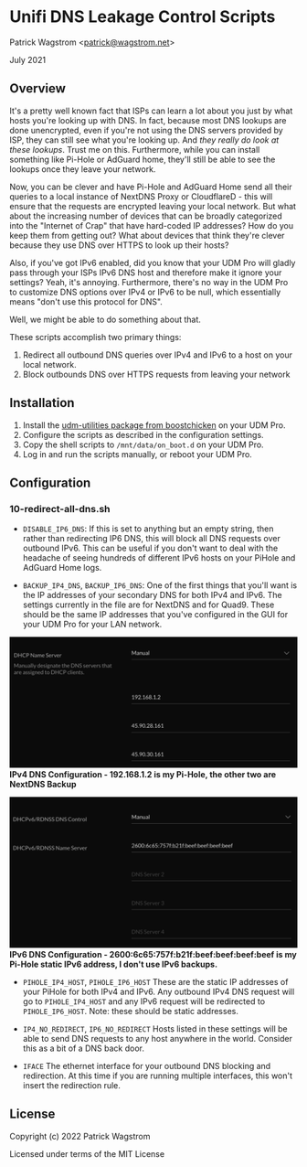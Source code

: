 Unifi DNS Leakage Control Scripts
=================================

Patrick Wagstrom &lt;patrick@wagstrom.net&gt;

July 2021

Overview
--------

It's a pretty well known fact that ISPs can learn a lot about you just by what
hosts you're looking up with DNS. In fact, because most DNS lookups are done
unencrypted, even if you're not using the DNS servers provided by ISP, they can
still see what you're looking up. And _they really do look at these lookups_.
Trust me on this. Furthermore, while you can install something like Pi-Hole or
AdGuard home, they'll still be able to see the lookups once they leave your
network.

Now, you can be clever and have Pi-Hole and AdGuard Home send all their queries
to a local instance of NextDNS Proxy or CloudflareD - this will ensure that the
requests are encrypted leaving your local network. But what about the
increasing number of devices that can be broadly categorized into the "Internet
of Crap" that have hard-coded IP addresses? How do you keep them from getting
out? What about devices that think they're clever because they use DNS over
HTTPS to look up their hosts?

Also, if you've got IPv6 enabled, did you know that your UDM Pro will gladly
pass through your ISPs IPv6 DNS host and therefore make it ignore your
settings? Yeah, it's annoying. Furthermore, there's no way in the UDM Pro to
customize DNS options over IPv4 or IPv6 to be null, which essentially means
"don't use this protocol for DNS".

Well, we might be able to do something about that.

These scripts accomplish two primary things:

1. Redirect all outbound DNS queries over IPv4 and IPv6 to a host on your local network.
2. Block outbounds DNS over HTTPS requests from leaving your network

Installation
------------

1. Install the [udm-utilities package from boostchicken](udm-utilities) on your
   UDM Pro.
2. Configure the scripts as described in the configuration settings.
3. Copy the shell scripts to `/mnt/data/on_boot.d` on your UDM Pro.
4. Log in and run the scripts manually, or reboot your UDM Pro.

Configuration
-------------

### 10-redirect-all-dns.sh

- `DISABLE_IP6_DNS`:
If this is set to anything but an empty string, then rather than redirecting IP6 DNS, this will block all DNS requests over outbound IPv6. This can be useful if you don't want to deal with the headache of seeing hundreds of different IPv6 hosts on your PiHole and AdGuard Home logs.

- `BACKUP_IP4_DNS`, `BACKUP_IP6_DNS`:
One of the first things that you'll want is the IP addresses of your secondary DNS for both IPv4 and IPv6. The settings currently in the file are for NextDNS and for Quad9. These should be the same IP addresses that you've configured in the GUI for your UDM Pro for your LAN network.

![IPv4 DNS Configuration](docs/IPv4-dns-configuration.png "IPv4 DNS Configuration")
**IPv4 DNS Configuration - 192.168.1.2 is my Pi-Hole, the other two are NextDNS Backup**

![IPv6 DNS Configuration](docs/IPv6-dns-configuration.png "IPv6 DNS Configuration")
**IPv6 DNS Configuration - 2600:6c65:757f:b21f:beef:beef:beef:beef is my Pi-Hole static IPv6 address, I don't use IPv6 backups.**

- `PIHOLE_IP4_HOST`, `PIHOLE_IP6_HOST`
These are the static IP addresses of your PiHole for both IPv4 and IPv6. Any outbound IPv4 DNS request will go to `PIHOLE_IP4_HOST` and any IPv6 request will be redirected to `PIHOLE_IP6_HOST`. Note: these should be static addresses.

- `IP4_NO_REDIRECT`, `IP6_NO_REDIRECT`
Hosts listed in these settings will be able to send DNS requests to any host anywhere in the world. Consider this as a bit of a DNS back door.

- `IFACE`
The ethernet interface for your outbound DNS blocking and redirection. At this time if you are running multiple interfaces, this won't insert the redirection rule.

License
-------

Copyright (c) 2022 Patrick Wagstrom

Licensed under terms of the MIT License

[udm-utilities]: https://github.com/boostchicken/udm-utilities
